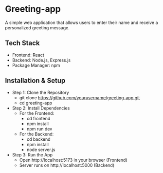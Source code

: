 # Greeting-app

A simple web application that allows users to enter their name and receive a personalized greeting message.

## Tech Stack
- Frontend: React
- Backend: Node.js, Express.js
- Package Manager: npm

## Installation & Setup
- Step 1: Clone the Repository
  - git clone https://github.com/yourusername/greeting-app.git
  - cd greeting-app
- Step 2: Install Dependencies
  - For the Frontend:
    - cd frontend
    - npm install
    - npm run dev
  - For the Backend:
    - cd backend
    - npm install
    - node server.js
- Step 3: Run the App
  - Open http://localhost:5173 in your browser (Frontend)
  - Server runs on http://localhost:5000 (Backend)
## 
